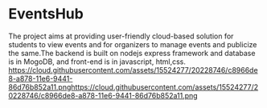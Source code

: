 # EventsHub
The project aims at providing user-friendly cloud-based solution for students to view  events and for organizers to manage events and publicize the same.The backend is built on nodejs express framework and database is in MogoDB, and front-end is in javascript, html,css.
https://cloud.githubusercontent.com/assets/15524277/20228746/c8966de8-a878-11e6-9441-86d76b852a11.pnghttps://cloud.githubusercontent.com/assets/15524277/20228746/c8966de8-a878-11e6-9441-86d76b852a11.png
